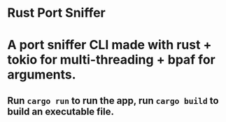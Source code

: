 # Rust Port Sniffer

# A port sniffer CLI made with rust + tokio for multi-threading + bpaf for arguments. 

## Run `cargo run` to run the app, run `cargo build` to build an executable file. 